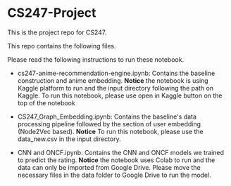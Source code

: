 # CS247-Project
This is the project repo for CS247.

This repo contains the following files.

Please read the following instructions to run these notebook.

* cs247-anime-recommendation-engine.ipynb: Contains the baseline construction and anime embedding. **Notice** the notebook is using Kaggle platform to run and the input directory following the path on Kaggle. To run this notebook, please use open in Kaggle button on the top of the notebook

* CS247_Graph_Embedding.ipynb: Contains the baseline's data processing pipeline followed by the section of user embedding (Node2Vec based). **Notice** To run this notebook, please use the data_new.csv in the input directory.

* CNN and ONCF.ipynb: Contains the CNN and ONCF models we trained to predict the rating. **Notice** the notebook uses Colab to run and the data can only be imported from Google Drive. Please move the necessary files in the data folder to Google Drive to run the model.
